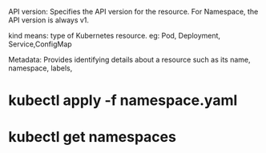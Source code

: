 API version: Specifies the API version for the resource.
For Namespace, the API version is always v1.

kind means: type of Kubernetes resource. eg: Pod, Deployment, Service,ConfigMap

Metadata: Provides identifying details about a resource such as its name, namespace, labels,

# kubectl apply -f namespace.yaml
# kubectl get namespaces
